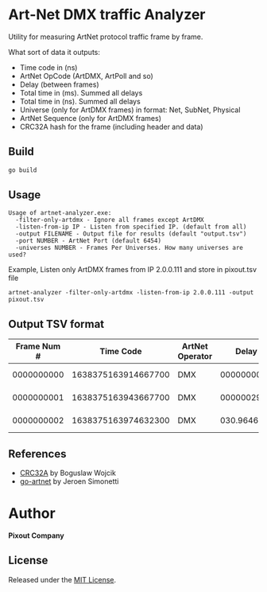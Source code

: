 # Art-Net DMX traffic Analyzer
Utility for measuring ArtNet protocol traffic frame by frame.

What sort of data it outputs:
* Time code in (ns)
* ArtNet OpCode (ArtDMX, ArtPoll and so)
* Delay (between frames)
* Total time in (ms). Summed all delays 
* Total time in (ns). Summed all delays
* Universe (only for ArtDMX frames) in format: Net, SubNet, Physical
* ArtNet Sequence (only for ArtDMX frames)
* CRC32A hash for the frame (including header and data)

## Build

```cmd
go build
```

## Usage

```
Usage of artnet-analyzer.exe: 
  -filter-only-artdmx - Ignore all frames except ArtDMX     
  -listen-from-ip IP - Listen from specified IP. (default from all)
  -output FILENAME - Output file for results (default "output.tsv") 
  -port NUMBER - ArtNet Port (default 6454)
  -universes NUMBER - Frames Per Universes. How many universes are used?    
```
Example, Listen only ArtDMX frames from IP 2.0.0.111 and store in pixout.tsv file
```
artnet-analyzer -filter-only-artdmx -listen-from-ip 2.0.0.111 -output pixout.tsv
```

## Output TSV format

| Frame Num # | Time Code | ArtNet Operator | Delay | Total time in ms | Total time in ns | Universe | ArtNet Sequence | CRC32A |
|--- | :-------------: | ---- |----|----|----|----|----|----
| 0000000000 | 1638375163914667700 | DMX | 000000000s | 000000000s | 000000000s | 000	000	000 | 000 | c1bae682
| 0000000001 | 1638375163943667700 | DMX | 00000029ms | 000000000s | 000000000s | 000	001	000 | 000 | 8c9f5a16
| 0000000002 | 1638375163974632300 | DMX | 030.9646ms | 00000029ms | 00000029ms | 000	002	000 | 000 | eced5faf



## References

* [CRC32A](https://github.com/boguslaw-wojcik/crc32a) by Boguslaw Wojcik 
* [go-artnet](https://github.com/jsimonetti/go-artnet) by Jeroen Simonetti

# Author

**Pixout Company**

## License

Released under the [MIT License](https://github.com/jinzhu/copier/blob/master/License).
